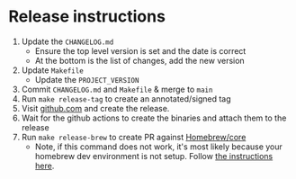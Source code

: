 # Release instructions

1. Update the `CHANGELOG.md`
    * Ensure the top level version is set and the date is correct
    * At the bottom is the list of changes, add the new version
1. Update `Makefile`
    * Update the `PROJECT_VERSION`
1.  Commit `CHANGELOG.md` and `Makefile` & merge to `main`
1. Run `make release-tag` to create an annotated/signed tag
1. Visit [github.com](https://github.com/synfinatic/aws-sso-cli) and create the release.
1. Wait for the github actions to create the binaries and attach them to the release
1. Run `make release-brew` to create PR against [Homebrew/core](https://github.com/Homebrew/homebrew-core)
    * Note, if this command does not work, it's most likely because
    your homebrew dev environment is not setup.  Follow 
    [the instructions here](https://docs.brew.sh/How-To-Open-a-Homebrew-Pull-Request#formulae-related-pull-request).
